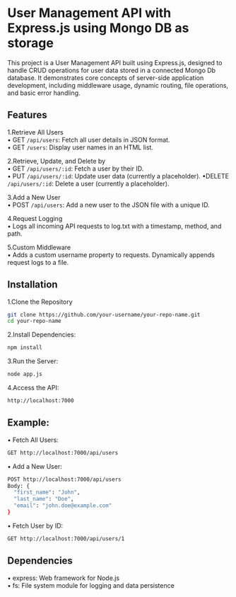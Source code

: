 
# User Management API with Express.js using Mongo DB as storage
This project is a User Management API built using Express.js, designed to handle CRUD operations for user data stored in a connected Mongo Db database. It demonstrates core concepts of server-side application development, including middleware usage, dynamic routing, file operations, and basic error handling.


## Features
1.Retrieve All Users  
• GET `/api/users`: Fetch all user details in JSON format.  
• GET `/users`: Display user names in an HTML list.

2.Retrieve, Update, and Delete by   
• GET `/api/users/:id`: Fetch a user by their ID.  
• PUT `/api/users/:id`: Update user data (currently a placeholder).
•DELETE `/api/users/:id`: Delete a user (currently a placeholder).

3.Add a New User  
• POST `/api/users`: Add a new user to the JSON file with a unique ID.
  
4.Request Logging  
• Logs all incoming API requests to log.txt with a timestamp, method, and path.

5.Custom Middleware  
• Adds a custom username property to requests.
Dynamically appends request logs to a file.


## Installation

1.Clone the Repository

```bash
git clone https://github.com/your-username/your-repo-name.git
cd your-repo-name

```
2.Install Dependencies:

```bash
npm install
```
3.Run the Server:
```bash
node app.js
```
4.Access the API:
```bash
http://localhost:7000
```

    
## Example:

• Fetch All Users:
```bash
GET http://localhost:7000/api/users
```
• Add a New User:
```bash
POST http://localhost:7000/api/users
Body: {
  "first_name": "John",
  "last_name": "Doe",
  "email": "john.doe@example.com"
}
```
• Fetch User by ID:
```bash
GET http://localhost:7000/api/users/1
```

## Dependencies
• express: Web framework for Node.js  
• fs: File system module for logging and data persistence
